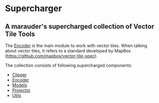 # Supercharger

## A marauder's supercharged collection of Vector Tile Tools

The [Encoder](encoder) is the main module to work with vector tiles.
When talking about vector tiles, it refers to a standard developed by MapBox (https://github.com/mapbox/vector-tile-spec).

The collection consists of following supercharged components:
* [Clipper](clipper/README.md)
* [Encoder](encoder/README.md)
* [Models](models/README.md)
* [Projector](projector/README.md)
* [Utils](utils/README.md)